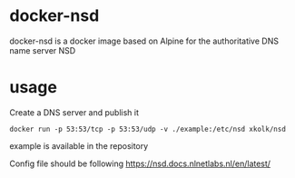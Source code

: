 # docker-nsd
docker-nsd is a docker image based on Alpine for the authoritative DNS name server NSD

# usage
Create a DNS server and publish it

`docker run -p 53:53/tcp -p 53:53/udp -v ./example:/etc/nsd xkolk/nsd`

example is available in the repository

Config file should be following https://nsd.docs.nlnetlabs.nl/en/latest/
